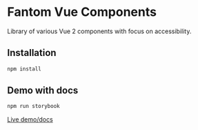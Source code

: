 # Fantom Vue Components

Library of various Vue 2 components with focus on accessibility.

## Installation
```bash
npm install
```

## Demo with docs
```bash
npm run storybook
```

[Live demo/docs](https://fantom-foundation.github.io/Fantom-Vue-Components/)
